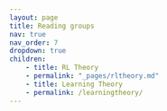 ```yaml
---
layout: page
title: Reading groups
nav: true
nav_order: 7
dropdown: true
children:
    - title: RL Theory
    - permalink: "_pages/rltheory.md"
    - title: Learning Theory
    - permalink: /learningtheory/
---
```


  